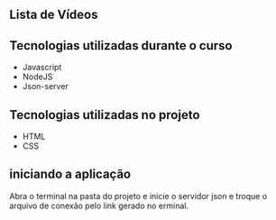 ## Lista de Vídeos

## Tecnologias utilizadas durante o curso
* Javascript
* NodeJS
* Json-server

## Tecnologias utilizadas no projeto
* HTML
* CSS

## iniciando a aplicação
Abra o terminal na pasta do projeto e inicie o servidor json e troque o arquivo de conexão pelo link gerado no erminal.
